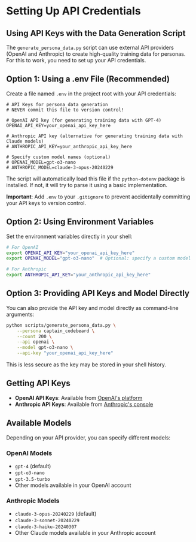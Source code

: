 # Setting Up API Credentials

## Using API Keys with the Data Generation Script

The `generate_persona_data.py` script can use external API providers (OpenAI and Anthropic) to create high-quality training data for personas. For this to work, you need to set up your API credentials.

## Option 1: Using a .env File (Recommended)

Create a file named `.env` in the project root with your API credentials:

```
# API Keys for persona data generation
# NEVER commit this file to version control!

# OpenAI API key (for generating training data with GPT-4)
OPENAI_API_KEY=your_openai_api_key_here

# Anthropic API key (alternative for generating training data with Claude models)
# ANTHROPIC_API_KEY=your_anthropic_api_key_here

# Specify custom model names (optional)
# OPENAI_MODEL=gpt-o3-nano
# ANTHROPIC_MODEL=claude-3-opus-20240229
```

The script will automatically load this file if the `python-dotenv` package is installed. If not, it will try to parse it using a basic implementation.

**Important**: Add `.env` to your `.gitignore` to prevent accidentally committing your API keys to version control.

## Option 2: Using Environment Variables

Set the environment variables directly in your shell:

```bash
# For OpenAI
export OPENAI_API_KEY="your_openai_api_key_here"
export OPENAI_MODEL="gpt-o3-nano"  # Optional: specify a custom model

# For Anthropic
export ANTHROPIC_API_KEY="your_anthropic_api_key_here"
```

## Option 3: Providing API Keys and Model Directly

You can also provide the API key and model directly as command-line arguments:

```bash
python scripts/generate_persona_data.py \
    --persona captain_codebeard \
    --count 200 \
    --api openai \
    --model gpt-o3-nano \
    --api-key "your_openai_api_key_here"
```

This is less secure as the key may be stored in your shell history.

## Getting API Keys

- **OpenAI API Keys**: Available from [OpenAI's platform](https://platform.openai.com/api-keys)
- **Anthropic API Keys**: Available from [Anthropic's console](https://console.anthropic.com/)

## Available Models

Depending on your API provider, you can specify different models:

### OpenAI Models

- `gpt-4` (default)
- `gpt-o3-nano`
- `gpt-3.5-turbo`
- Other models available in your OpenAI account

### Anthropic Models

- `claude-3-opus-20240229` (default)
- `claude-3-sonnet-20240229`
- `claude-3-haiku-20240307`
- Other Claude models available in your Anthropic account
